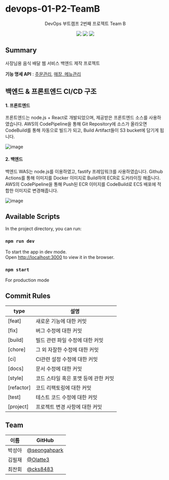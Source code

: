 
# devops-01-P2-TeamB
<div align="center">
<p>DevOps 부트캠프 2번째 프로젝트 Team B</p>
<img src="https://img.shields.io/badge/fastify-000000?style=flat-square&logo=Fastify&logoColor=white"/>
<img src="https://img.shields.io/badge/Node.js-339933?style=flat-square&logo=Node.js&logoColor=white"/>
<img src="https://img.shields.io/badge/MongoDB-47A248?style=flat-square&logo=MongoDB&logoColor=white"/>
</div>

## Summary

사장님용 음식 배달 웹 서비스 백엔드 제작 프로젝트

**기능 명세 API** : [주문관리](https://app.swaggerhub.com/apis-docs/gotoweb/restaurant-order/1.0), [매장, 메뉴관리](https://app.swaggerhub.com/apis-docs/gotoweb/restaurant/1.0)

## 백엔드 & 프론트엔드 CI/CD 구조

#### 1. 프론트엔드
프론트엔드는 node.js + React로 개발되었으며, 제공받은 프론트엔드 소스를 사용하였습니다.
AWS의 CodePipeline을 통해 Git Repository에 소스가 올라오면 CodeBuild를 통해 자동으로 빌드가 되고, Build Artifact들이 S3 bucket에 담기게 됩니다.

![image](https://user-images.githubusercontent.com/38274684/161700638-d96fecfe-247d-47c4-b215-d95cfaa3e07e.png)


#### 2. 백엔드 
백엔드 WAS는 node.js를 이용하였고, fastify 프레임워크를 사용하였습니다.
Github Actions를 통해 이미지를 Docker 이미지로 Build하여 ECR로 도커라이징 해줍니다.
AWS의 CodePipeline을 통해 Push된 ECR 이미지를 CodeBuild로 ECS 배포에 적합한 이미지로 변경해줍니다.

![image](https://user-images.githubusercontent.com/38274684/161700717-f3e879ba-f229-4f07-92ad-1f2881a5eb09.png)

## Available Scripts

In the project directory, you can run:

### `npm run dev`

To start the app in dev mode.\
Open [http://localhost:3000](http://localhost:3000) to view it in the browser.

### `npm start`

For production mode

## Commit Rules
type | 설명
---- | ----
[feat] | 새로운 기능에 대한 커밋
[fix] | 버그 수정에 대한 커밋
[build] | 빌드 관련 파일 수정에 대한 커밋
[chore] | 그 외 자잘한 수정에 대한 커밋
[ci] | CI관련 설정 수정에 대한 커밋
[docs] | 문서 수정에 대한 커밋
[style] | 코드 스타일 혹은 포맷 등에 관한 커밋
[refactor] |  코드 리팩토링에 대한 커밋
[test] | 테스트 코드 수정에 대한 커밋
[project] | 프로젝트 변경 사항에 대한 커밋

## Team
| 이름   | GitHub                                         |
| ------ | ---------------------------------------------- |
| 박성아 | [@seongahpark](https://github.com/seongahpark) |
| 김필재 | [@Olatte3](https://github.com/Olatte3)       |
| 최찬회 | [@cks8483](https://github.com/cks8483)       |
